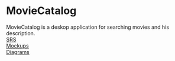 # MovieCatalog

MovieCatalog is a deskop application for searching movies and his description.</br>
[SRS](https://github.com/Kalosha228/TRiTPO/blob/main/Documents/SRS.md)</br>
[Mockups](https://github.com/Kalosha228/TRiTPO/tree/main/Mockups)</br>
[Diagrams](https://github.com/DurkoAnton/MovieCatalog/tree/master/Diagrams)
